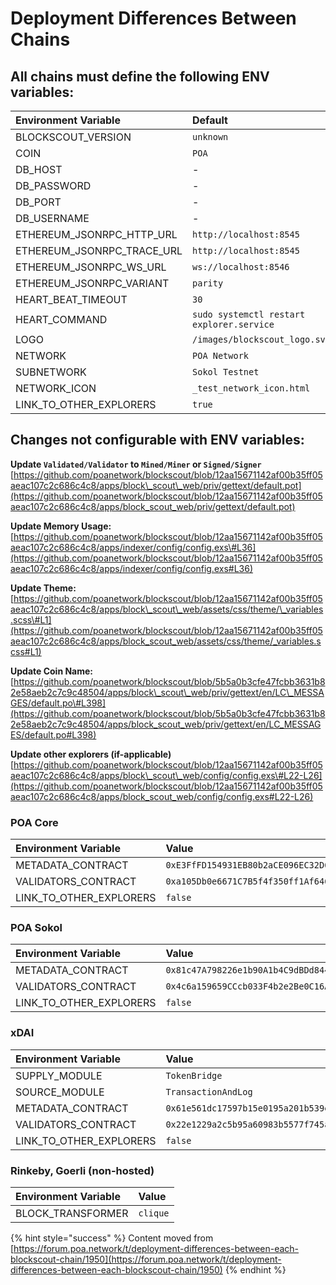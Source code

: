 # Deployment Differences Between Chains

## All chains must define the following ENV variables:

| Environment Variable | Default |
| :--- | :--- |
| BLOCKSCOUT\_VERSION | `unknown` |
| COIN | `POA` |
| DB\_HOST | - |
| DB\_PASSWORD | - |
| DB\_PORT | - |
| DB\_USERNAME | - |
| ETHEREUM\_JSONRPC\_HTTP\_URL | `http://localhost:8545` |
| ETHEREUM\_JSONRPC\_TRACE\_URL | `http://localhost:8545` |
| ETHEREUM\_JSONRPC\_WS\_URL | `ws://localhost:8546` |
| ETHEREUM\_JSONRPC\_VARIANT | `parity` |
| HEART\_BEAT\_TIMEOUT | `30` |
| HEART\_COMMAND | `sudo systemctl restart explorer.service` |
| LOGO | `/images/blockscout_logo.svg` |
| NETWORK | `POA Network` |
| SUBNETWORK | `Sokol Testnet` |
| NETWORK\_ICON | `_test_network_icon.html` |
| LINK\_TO\_OTHER\_EXPLORERS | `true` |

## Changes not configurable with ENV variables:

**Update `Validated/Validator` to `Mined/Miner` or `Signed/Signer`** [https://github.com/poanetwork/blockscout/blob/12aa15671142af00b35ff05aeac107c2c686c4c8/apps/block\_scout\_web/priv/gettext/default.pot](https://github.com/poanetwork/blockscout/blob/12aa15671142af00b35ff05aeac107c2c686c4c8/apps/block_scout_web/priv/gettext/default.pot)

**Update Memory Usage:** [https://github.com/poanetwork/blockscout/blob/12aa15671142af00b35ff05aeac107c2c686c4c8/apps/indexer/config/config.exs\#L36](https://github.com/poanetwork/blockscout/blob/12aa15671142af00b35ff05aeac107c2c686c4c8/apps/indexer/config/config.exs#L36)

**Update Theme:** [https://github.com/poanetwork/blockscout/blob/12aa15671142af00b35ff05aeac107c2c686c4c8/apps/block\_scout\_web/assets/css/theme/\_variables.scss\#L1](https://github.com/poanetwork/blockscout/blob/12aa15671142af00b35ff05aeac107c2c686c4c8/apps/block_scout_web/assets/css/theme/_variables.scss#L1)

**Update Coin Name:** [https://github.com/poanetwork/blockscout/blob/5b5a0b3cfe47fcbb3631b82e58aeb2c7c9c48504/apps/block\_scout\_web/priv/gettext/en/LC\_MESSAGES/default.po\#L398](https://github.com/poanetwork/blockscout/blob/5b5a0b3cfe47fcbb3631b82e58aeb2c7c9c48504/apps/block_scout_web/priv/gettext/en/LC_MESSAGES/default.po#L398)

**Update other explorers \(if-applicable\)** [https://github.com/poanetwork/blockscout/blob/12aa15671142af00b35ff05aeac107c2c686c4c8/apps/block\_scout\_web/config/config.exs\#L22-L26](https://github.com/poanetwork/blockscout/blob/12aa15671142af00b35ff05aeac107c2c686c4c8/apps/block_scout_web/config/config.exs#L22-L26)

### POA Core

| Environment Variable | Value |
| :--- | :--- |
| METADATA\_CONTRACT | `0xE3FfFD154931EB80b2aCE096EC32D6df23661203` |
| VALIDATORS\_CONTRACT | `0xa105Db0e6671C7B5f4f350ff1Af6460E6C696e71` |
| LINK\_TO\_OTHER\_EXPLORERS | `false` |

### POA Sokol

| Environment Variable | Value |
| :--- | :--- |
| METADATA\_CONTRACT | `0x81c47A798226e1b90A1b4C9dBDd844033B528D06` |
| VALIDATORS\_CONTRACT | `0x4c6a159659CCcb033F4b2e2Be0C16ACC62b89DDB` |
| LINK\_TO\_OTHER\_EXPLORERS | `false` |

### xDAI

| Environment Variable | Value |
| :--- | :--- |
| SUPPLY\_MODULE | `TokenBridge` |
| SOURCE\_MODULE | `TransactionAndLog` |
| METADATA\_CONTRACT | `0x61e561dc17597b15e0195a201b539ee7b9add3ff` |
| VALIDATORS\_CONTRACT | `0x22e1229a2c5b95a60983b5577f745a603284f535` |
| LINK\_TO\_OTHER\_EXPLORERS | `false` |

### Rinkeby, Goerli \(non-hosted\)

| Environment Variable | Value |
| :--- | :--- |
| BLOCK\_TRANSFORMER | `clique` |

{% hint style="success" %}
Content moved from [https://forum.poa.network/t/deployment-differences-between-each-blockscout-chain/1950](https://forum.poa.network/t/deployment-differences-between-each-blockscout-chain/1950)
{% endhint %}



### 

### 

